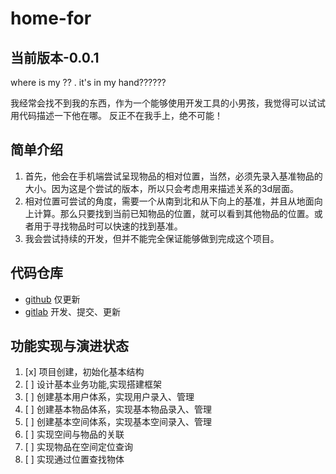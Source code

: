 # home-for
## 当前版本-0.0.1

where is my ?? . it's in my hand??????

我经常会找不到我的东西，作为一个能够使用开发工具的小男孩，我觉得可以试试用代码描述一下他在哪。
反正不在我手上，绝不可能！
## 简单介绍
1. 首先，他会在手机端尝试呈现物品的相对位置，当然，必须先录入基准物品的大小。因为这是个尝试的版本，所以只会考虑用来描述关系的3d层面。
2. 相对位置可尝试的角度，需要一个从南到北和从下向上的基准，并且从地面向上计算。那么只要找到当前已知物品的位置，就可以看到其他物品的位置。或者用于寻找物品时可以快速的找到基准。
3. 我会尝试持续的开发，但并不能完全保证能够做到完成这个项目。

## 代码仓库
- [github](https://github.com/dawnings/home-for.git) 仅更新
- [gitlab](https://gitlab.dawnings.cn/fanchen/home-for) 开发、提交、更新

## 功能实现与演进状态
1. [x] 项目创建，初始化基本结构
2. [ ] 设计基本业务功能,实现搭建框架
3. [ ] 创建基本用户体系，实现用户录入、管理
4. [ ] 创建基本物品体系，实现基本物品录入、管理
5. [ ] 创建基本空间体系，实现基本空间录入、管理
6. [ ] 实现空间与物品的关联
7. [ ] 实现物品在空间定位查询
8. [ ] 实现通过位置查找物体